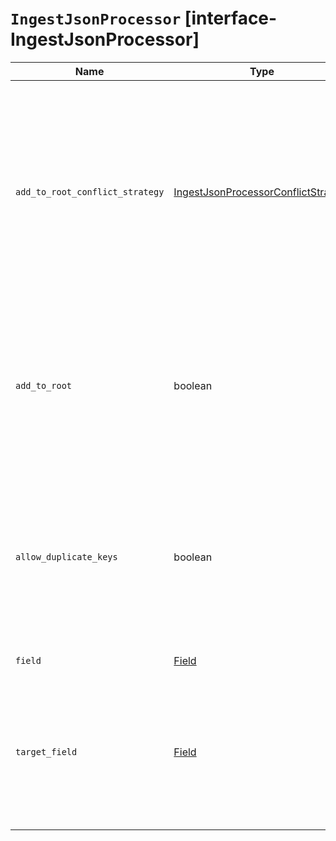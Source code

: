 # `IngestJsonProcessor` [interface-IngestJsonProcessor]

| Name | Type | Description |
| - | - | - |
| `add_to_root_conflict_strategy` | [IngestJsonProcessorConflictStrategy](./IngestJsonProcessorConflictStrategy.md) | When set to `replace`, root fields that conflict with fields from the parsed JSON will be overridden. When set to `merge`, conflicting fields will be merged. Only applicable `if add_to_root` is set to true. |
| `add_to_root` | boolean | Flag that forces the parsed JSON to be added at the top level of the document. `target_field` must not be set when this option is chosen. |
| `allow_duplicate_keys` | boolean | When set to `true`, the JSON parser will not fail if the JSON contains duplicate keys. Instead, the last encountered value for any duplicate key wins. |
| `field` | [Field](./Field.md) | The field to be parsed. |
| `target_field` | [Field](./Field.md) | The field that the converted structured object will be written into. Any existing content in this field will be overwritten. |
